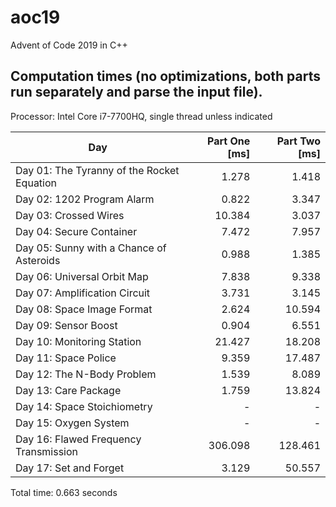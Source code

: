 # aoc19
Advent of Code 2019 in C++
## Computation times (no optimizations, both parts run separately and parse the input file).
Processor: Intel Core i7-7700HQ, single thread unless indicated

Day | Part One [ms] | Part Two [ms]
--- | ---: | ---:
Day 01: The Tyranny of the Rocket Equation | 1.278 | 1.418
Day 02: 1202 Program Alarm | 0.822 | 3.347
Day 03: Crossed Wires | 10.384 | 3.037
Day 04: Secure Container | 7.472 | 7.957
Day 05: Sunny with a Chance of Asteroids | 0.988 | 1.385
Day 06: Universal Orbit Map | 7.838 | 9.338
Day 07: Amplification Circuit | 3.731 | 3.145
Day 08: Space Image Format | 2.624 | 10.594
Day 09: Sensor Boost | 0.904 | 6.551
Day 10: Monitoring Station | 21.427 | 18.208
Day 11: Space Police | 9.359 | 17.487
Day 12: The N-Body Problem | 1.539 | 8.089
Day 13: Care Package | 1.759 | 13.824
Day 14: Space Stoichiometry | - | - 
Day 15: Oxygen System | - | - 
Day 16: Flawed Frequency Transmission | 306.098 | 128.461
Day 17: Set and Forget | 3.129 | 50.557

Total time: 0.663 seconds

